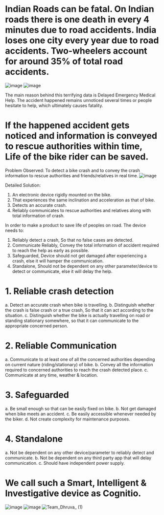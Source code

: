 # Indian Roads can be fatal. On Indian roads there is one death in every 4 minutes due to road accidents. India loses one city every year due to road accidents. Two-wheelers account for around 35% of total road accidents.
![image](https://github.com/Akshay807/Dhruva_/assets/37154329/01d31261-7d00-434b-a592-968a129dbfdc)  ![image](https://github.com/Akshay807/Dhruva_/assets/37154329/df042d68-af76-4a8c-a73d-c08cf05c0bfa)

The main reason behind this terrifying data is Delayed Emergency Medical Help. The accident happened remains unnoticed several times or people hesitate to help, which ultimately causes fatality. 
# If the happened accident gets noticed and information is conveyed to rescue authorities within time, Life of the bike rider can be saved.	

Problem Observed: To detect a bike crash and to convey the crash information to rescue authorities and friends/relatives in real time. ![image](https://github.com/Akshay807/Dhruva_/assets/37154329/0edf2319-5bf8-4978-887b-2de6e9630399)

Detailed Solution:
1. An electronic device rigidly mounted on the bike.
2. That experiences the same inclination and acceleration as that of bike.
3. Detects an accurate crash.
4. Reliably communicates to rescue authorities and relatives along with total information of crash.

In order to make a product to save life of peoples on road. The device needs to:
1. Reliably detect a crash, So that no false cases are detected.
2. Communicate Reliably, Convey the total information of accident required to reach the help as early as possible.
3. Safeguarded, Device should not get damaged after experiencing a crash, else it will hamper the communication.
4. Standalone, Should not be dependent on any other parameter/device to detect or communicate, else it will delay the help.

# 1. Reliable crash detection
a. Detect an accurate crash when bike is travelling.
b. Distinguish whether the crash is false crash or a true crash, So that it can act according to the situation.
c. Distinguish whether the bike is actually travelling on road or standing stationary somewhere, so that it can communicate to the appropriate concerned person.

# 2. Reliable Communication
a. Communicate to at least one of all the concerned authorities depending on current nature (riding/stationary) of bike.
b. Convey all the information required to concerned authorities to reach the crash detected place.
c. Communicate at any time, weather & location.

# 3. Safeguarded
a. Be small enough so that can be easily fixed on bike.
b. Not get damaged when bike meets an accident.
c. Be easily accessible whenever needed by the biker.
d. Not create complexity for maintenance purposes.

# 4. Standalone
a. Not be dependent on any other device/parameter to reliably detect and communicate.
b. Not be dependent on any third party app that will delay communication.
c. Should have independent power supply.

# We call such a Smart, Intelligent & Investigative device as Cognitio.
![image](https://github.com/Akshay807/Dhruva_/assets/37154329/8520aef6-c6d5-4492-846b-d830a60cbb51)   ![image](https://github.com/Akshay807/Dhruva_/assets/37154329/2814f75e-e539-4683-b4d2-cf96c5815606)   ![Team_Dhruva_ (1)](https://github.com/Akshay807/Dhruva_/assets/37154329/5cc05f6a-f675-4eb6-8168-5c1456799914)


   

